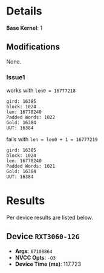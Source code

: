 # Details
**Base Kernel**: 1


## Modifications
None.

### Issue1
works with `len0 = 16777218`  
``` 
gird: 16385
block: 1024
len: 16778240
Padded Words: 1022
Gold: 16384
UUT: 16384
```

fails with `len = len0 + 1 = 16777219`
```
gird: 16385
block: 1024
len: 16778240
Padded Words: 1021
Gold: 16384
UUT: 16384
```


# Results
Per device results are listed below.

## Device `RXT3060-12G`
- **Args**: `67108864`
- **NVCC Opts**: `-O3`
- **Device Time (ms)**: 117.723


